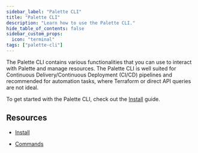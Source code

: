 ```yaml
---
sidebar_label: "Palette CLI"
title: "Palette CLI"
description: "Learn how to use the Palette CLI."
hide_table_of_contents: false
sidebar_custom_props: 
  icon: "terminal"
tags: ["palette-cli"]
---
```




The Palette CLI contains various functionalities that you can use to interact with Palette and manage resources. The Palette CLI is well suited for Continuous Delivery/Continuous Deployment (CI/CD) pipelines and recommended for automation tasks, where Terraform or direct API queries are not ideal.

To get started with the Palette CLI, check out the [Install](install-palette-cli.md) guide.



## Resources

- [Install](install-palette-cli.md)


- [Commands](./commands/commands.md)

<br />